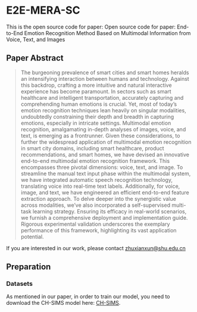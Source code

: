 # E2E-MERA-SC
This is the open source code for paper: Open source code for paper: End-to-End Emotion Recognition Method Based on Multimodal Information from Voice, Text, and Images
## Paper Abstract 

> The burgeoning prevalence of smart cities and smart homes heralds an intensifying interaction between humans and technology. Against this backdrop, crafting a more intuitive and natural interactive experience has become paramount. In sectors such as smart healthcare and intelligent transportation, accurately capturing and comprehending human emotions is crucial. Yet, most of today’s emotion recognition techniques lean heavily on singular modalities, undoubtedly constraining their depth and breadth in capturing emotions, especially in intricate settings. Multimodal emotion recognition, amalgamating in-depth analyses of images, voice, and text, is emerging as a frontrunner. Given these considerations, to further the widespread application of multimodal emotion recognition in smart city domains, including smart healthcare, product recommendations, and smart homes, we have devised an innovative end-to-end multimodal emotion recognition framework. This encompasses three pivotal dimensions: voice, text, and image. To streamline the manual text input phase within the multimodal system, we have integrated automatic speech recognition technology, translating voice into real-time text labels. Additionally, for voice, image, and text, we have engineered an efficient end-to-end feature extraction approach. To delve deeper into the synergistic value across modalities, we’ve also incorporated a self-supervised multi-task learning strategy. Ensuring its efficacy in real-world scenarios, we furnish a comprehensive deployment and implementation guide. Rigorous experimental validation underscores the exemplary performance of this framework, highlighting its vast application potential.

If you are interested in our work, please contact zhuxianxun@shu.edu.cn  

## Preparation
### Datasets
As mentioned in our paper, in order to train our model, you need to download the CH-SIMS model here: [CH-SIMS](https://drive.google.com/drive/folders/1A2S4pqCHryGmiqnNSPLv7rEg63WvjCSk).

